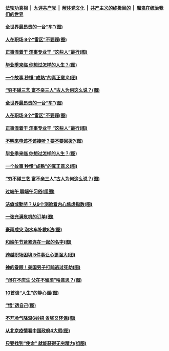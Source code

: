 ####  [法轮功真相](../../../../basic/blob/master/README.md?t=06262231) &nbsp;|&nbsp; [九评共产党](../../../../9ping.md/blob/master/README.md?t=06262231) &nbsp;|&nbsp; [解体党文化](../../../../jtdwh.md/blob/master/README.md?t=06262231)  &nbsp;|&nbsp; [共产主义的终极目的](../../../../gczydzjmd.md/blob/master/README.md?t=06262231) &nbsp;|&nbsp; [魔鬼在统治我们的世界](../../../../mgztzwmdsj.md/blob/master/README.md?t=06262231) 

#### [全世界最昂贵的一台“车”(图)](../pages/p8/937477.md?t=06262231) 

#### [人在职场 9个“雷区”不要踩(图)](../pages/p8/937766.md?t=06262231) 

#### [正事混着干 浑事专业干 “这些人”最行(图)](../pages/p8/937732.md?t=06262231) 

#### [毕业季来临 你想过怎样的人生？(图)](../pages/p8/937661.md?t=06262231) 

#### [一个故事 秒懂“成熟”的真正意义(图)](../pages/p8/936405.md?t=06262231) 

#### [“穷不碰三艺 富不亲三人”古人为何这么说？(图)](../pages/p8/937602.md?t=06262231) 

#### [全世界最昂贵的一台“车”(图)](../pages/p8/937477.md?t=06262231) 

#### [人在职场 9个“雷区”不要踩(图)](../pages/p8/937766.md?t=06262231) 

#### [正事混着干 浑事专业干 “这些人”最行(图)](../pages/p8/937732.md?t=06262231) 

#### [不明来电该不该接听？要不要回拨?(图)](../pages/p8/936929.md?t=06262231) 

#### [毕业季来临 你想过怎样的人生？(图)](../pages/p8/937661.md?t=06262231) 

#### [一个故事 秒懂“成熟”的真正意义(图)](../pages/p8/936405.md?t=06262231) 

#### [“穷不碰三艺 富不亲三人”古人为何这么说？(图)](../pages/p8/937602.md?t=06262231) 

#### [过端午 聊端午习俗(组图)](../pages/p8/937246.md?t=06262231) 

#### [洁癖或勤劳？从9个测验看内心焦虑指数(图)](../pages/p8/937558.md?t=06262231) 

#### [一张充满危机的订单(图)](../pages/p8/936981.md?t=06262231) 

#### [豪雨成灾 泡水车补救8法(图)](../pages/p8/937526.md?t=06262231) 

#### [和端午节紧紧连在一起的名字(图)](../pages/p8/937448.md?t=06262231) 

#### [跨越职场困境 5件事让心更强大(图)](../pages/p8/937375.md?t=06262231) 

#### [神的眷顾！美国男子打盹逃过死劫(图)](../pages/p8/936985.md?t=06262231) 

#### [“母在不庆生 父在不留须”啥意思？(图)](../pages/p8/937234.md?t=06262231) 

#### [10首谈“人生”的静心谣(图)](../pages/p8/936965.md?t=06262231) 

#### [“悟”透自己(图)](../pages/p8/936972.md?t=06262231) 

#### [不开冷气降温6妙招 省钱又环保(图)](../pages/p8/937329.md?t=06262231) 

#### [从北京疫情看中国政府4大假(图)](../pages/p8/937196.md?t=06262231) 

#### [只要找到“使命” 就能获得无穷精力(组图)](../pages/p8/937159.md?t=06262231) 

